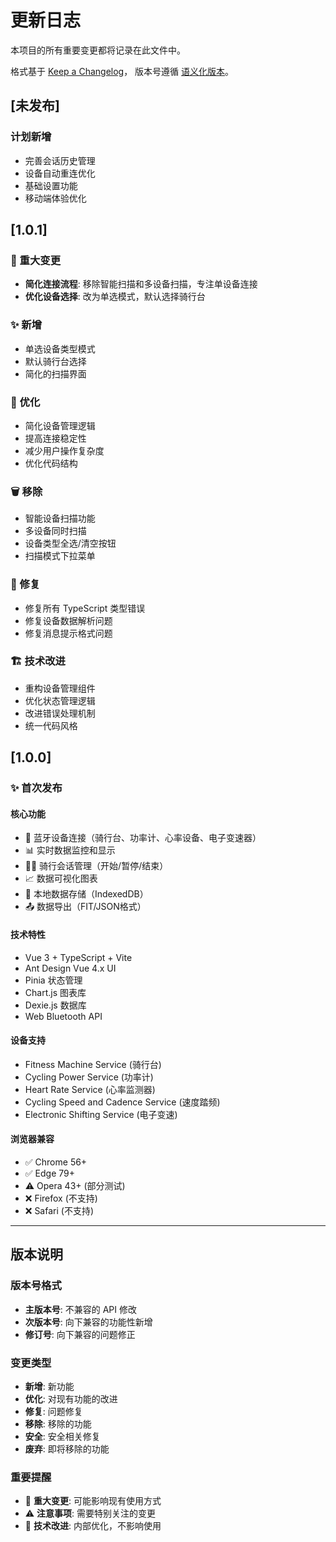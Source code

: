 # 更新日志

本项目的所有重要变更都将记录在此文件中。

格式基于 [Keep a Changelog](https://keepachangelog.com/zh-CN/1.0.0/)，
版本号遵循 [语义化版本](https://semver.org/lang/zh-CN/)。

## [未发布]

### 计划新增
- 完善会话历史管理
- 设备自动重连优化
- 基础设置功能
- 移动端体验优化

## [1.0.1]

### 🎯 重大变更
- **简化连接流程**: 移除智能扫描和多设备扫描，专注单设备连接
- **优化设备选择**: 改为单选模式，默认选择骑行台

### ✨ 新增
- 单选设备类型模式
- 默认骑行台选择
- 简化的扫描界面

### 🔧 优化
- 简化设备管理逻辑
- 提高连接稳定性
- 减少用户操作复杂度
- 优化代码结构

### 🗑️ 移除
- 智能设备扫描功能
- 多设备同时扫描
- 设备类型全选/清空按钮
- 扫描模式下拉菜单

### 🐛 修复
- 修复所有 TypeScript 类型错误
- 修复设备数据解析问题
- 修复消息提示格式问题

### 🏗️ 技术改进
- 重构设备管理组件
- 优化状态管理逻辑
- 改进错误处理机制
- 统一代码风格

## [1.0.0]

### ✨ 首次发布

#### 核心功能
- 🔗 蓝牙设备连接（骑行台、功率计、心率设备、电子变速器）
- 📊 实时数据监控和显示
- 🚴‍♂️ 骑行会话管理（开始/暂停/结束）
- 📈 数据可视化图表
- 💾 本地数据存储（IndexedDB）
- 📤 数据导出（FIT/JSON格式）

#### 技术特性
- Vue 3 + TypeScript + Vite
- Ant Design Vue 4.x UI
- Pinia 状态管理
- Chart.js 图表库
- Dexie.js 数据库
- Web Bluetooth API

#### 设备支持
- Fitness Machine Service (骑行台)
- Cycling Power Service (功率计)
- Heart Rate Service (心率监测器)
- Cycling Speed and Cadence Service (速度踏频)
- Electronic Shifting Service (电子变速)

#### 浏览器兼容
- ✅ Chrome 56+
- ✅ Edge 79+
- ⚠️ Opera 43+ (部分测试)
- ❌ Firefox (不支持)
- ❌ Safari (不支持)

---

## 版本说明

### 版本号格式
- **主版本号**: 不兼容的 API 修改
- **次版本号**: 向下兼容的功能性新增
- **修订号**: 向下兼容的问题修正

### 变更类型
- **新增**: 新功能
- **优化**: 对现有功能的改进
- **修复**: 问题修复
- **移除**: 移除的功能
- **安全**: 安全相关修复
- **废弃**: 即将移除的功能

### 重要提醒
- 🎯 **重大变更**: 可能影响现有使用方式
- ⚠️ **注意事项**: 需要特别关注的变更
- 🔧 **技术改进**: 内部优化，不影响使用